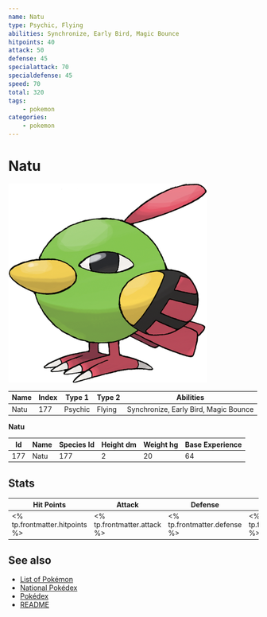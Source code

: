 ```yaml
---
name: Natu
type: Psychic, Flying
abilities: Synchronize, Early Bird, Magic Bounce
hitpoints: 40
attack: 50
defense: 45
specialattack: 70
specialdefense: 45
speed: 70
total: 320
tags:
    - pokemon
categories:
    - pokemon
---
```


# Natu


![Natu](images/177.png)

| **Name** | **Index** | **Type 1** | **Type 2** | **Abilities** |
|----|----|----|----|----|
| Natu | 177 | Psychic | Flying  | Synchronize, Early Bird, Magic Bounce |

**Natu** 




| **Id** | **Name** | **Species Id** | **Height dm** | **Weight hg** | **Base Experience** |
|--------|----------|----------------|------------|------------|---------------------|
| 177 | Natu | 177 | 2 | 20 | 64 |



## Stats

| **Hit Points** | **Attack** | **Defense** | **Special Attack** | **Special Defense** | **Speed** | **Total** |
|----------------|------------|-------------|--------------------|---------------------|-----------|-----------|
| <% tp.frontmatter.hitpoints %> | <% tp.frontmatter.attack %> | <% tp.frontmatter.defense %> | <% tp.frontmatter.specialattack %> | <% tp.frontmatter.specialdefense %> | <% tp.frontmatter.speed %> | <% tp.frontmatter.total %> |

## See also

- [List of Pokémon](../pokemon.md)
- [National Pokédex](../national_pokedex.md)
- [Pokédex](../pokedex.md)
- [README](../README.md)
